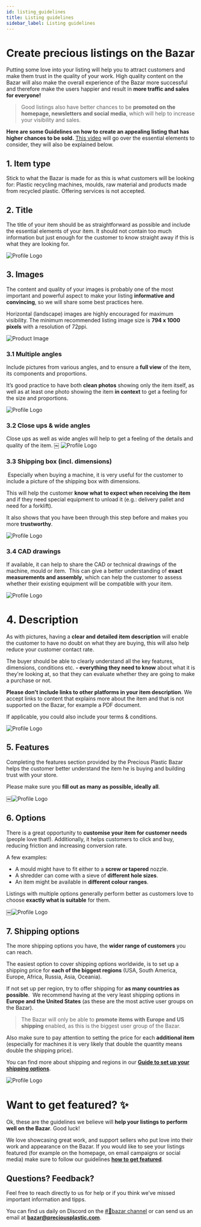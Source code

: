 ```yaml
---
id: listing_guidelines 
title: Listing guidelines
sidebar_label: Listing guidelines
---
```


<style>
:root {
  --highlight: #f7b77b;
  --hover: #f7b77b;
}
</style>


# Create precious listings on the Bazar


Putting some love into your listing will help you to attract customers and make them trust in the quality of your work.
High quality content on the Bazar will also make the overall experience of the Bazar more successful and therefore make the users happier and result in **more traffic and sales for everyone!**

>Good listings also have better chances to be **promoted on the homepage, newsletters and social media**, which will help to increase your visibility and sales.

**Here are some Guidelines on how to create an appealing listing that has higher chances to be sold.** [This video](https://www.loom.com/share/b1df010a31b04a79b034f723b579cc4e) will go over the essential elements to consider, they will also be explained below.

## 1. Item type
Stick to what the Bazar is made for as this is what customers will be looking for: Plastic recycling machines, moulds, raw material and products made from recycled plastic. Offering services is not accepted.

## 2. Title

The title of your item should be as straightforward as possible and include the essential elements of your item. It should not contain too much information but just enough for the customer to know straight away if this is what they are looking for.

![Profile Logo](../assets/Business/bazar-listingguide-2.png)


## 3. Images

The content and quality of your images is probably one of the most important and powerful aspect to make your listing **informative and convincing**, so we will share some best practices here.

Horizontal (landscape) images are highly encouraged for maximum visibility. The minimum recommended listing image size is **794 x 1000 pixels** with a resolution of 72ppi.

![Product Image](../assets/Business/product.png)

### 3.1 Multiple angles

Include pictures from various angles, and to ensure a **full view** of the item, its components and proportions.

It’s good practice to have both **clean photos** showing only the item itself, as well as at least one photo showing the item **in context** to get a feeling for the size and proportions.

![Profile Logo](../assets/Business/bazar-listingguide-3.1.png)


### 3.2 Close ups & wide angles

Close ups as well as wide angles will help to get a feeling of the details and quality of the item.
￼
![Profile Logo](../assets/Business/bazar-listingguide-3.2.png)

### 3.3 Shipping box (incl. dimensions)
 Especially when buying a machine, it is very useful for the customer to include a picture of the shipping box with dimensions. 

This will help the customer **know what to expect when receiving the item** and if they need special equipment to unload it (e.g.: delivery pallet and need for a forklift). 

It also shows that you have been through this step before and makes you more **trustworthy**.

![Profile Logo](../assets/Business/bazar-listingguide-3.3.png)

### 3.4 CAD drawings

If available, it can help to share the CAD or technical drawings of the machine, mould or item.
 This can give a better understanding of **exact measurements and assembly**, which can help the customer to assess whether their existing equipment will be compatible with your item.

![Profile Logo](../assets/Business/bazar-listingguide-3.4.png)

# 4. Description

As with pictures, having a **clear and detailed item description** will enable the customer to have no doubt on what they are buying, this will also help reduce your customer contact rate. 

The buyer should be able to clearly understand all the key features, dimensions, conditions etc. **- everything they need to know** about what it is they're looking at, so that they can evaluate whether they are going to make a purchase or not.

**Please don't include links to other platforms in your item description**. We accept links to content that explains more about the item and that is not supported on the Bazar, for example a PDF document.

If applicable, you could also include your terms & conditions.

![Profile Logo](../assets/Business/bazar-listingguide-4.png)

## 5. Features

Completing the features section provided by the Precious Plastic Bazar helps the customer better understand the item he is buying and building trust with your store.

Please make sure you **fill out as many as possible, ideally all**.

￼![Profile Logo](../assets/Business/bazar-listingguide-5.png)


## 6. Options

There is a great opportunity to **customise your item for customer needs** (people love that!). Additionally, it helps customers to click and buy, reducing friction and increasing conversion rate.

A few examples:

* A mould might have to fit either to a **screw or tapered** nozzle. 
* A shredder can come with a sieve of **different hole sizes**. 
* An item might be available in **different colour ranges**.

Listings with multiple options generally perform better as customers love to choose **exactly what is suitable** for them.

￼![Profile Logo](../assets/Business/bazar-listingguide-6.png)


## 7. Shipping options

The more shipping options you have, the **wider range of customers** you can reach. 

The easiest option to cover shipping options worldwide, is to set up a shipping price for **each of the biggest regions** (USA, South America, Europe, Africa, Russia, Asia, Oceania).

If not set up per region, try to offer shipping for **as many countries as possible**.  We recommend having at the very least shipping options in **Europe and the United States** (as these are the most active user groups on the Bazar).

> The Bazar will only be able to **promote items with Europe and US shipping** enabled, as this is the biggest user group of the Bazar.

Also make sure to pay attention to setting the price for each **additional item** (especially for machines it is very likely that double the quantity means double the shipping price).

You can find more about shipping and regions in our [**Guide to set up your shipping options**](https://community.preciousplastic.com/academy/business/International_Shipping).

![Profile Logo](../assets/Business/bazar-listingguide-7.png)


# Want to get featured? ✨

Ok, these are the guidelines we believe will **help your listings to perform well on the Bazar**. Good luck!

We love showcasing great work, and support sellers who put love into their work and appearance on the Bazar. If you would like to see your listings featured (for example on the homepage, on email campaigns or social media) make sure to follow our guidelines [**how to get featured**](https://community.preciousplastic.com/academy/business/regions).


## Questions? Feedback?

Feel free to reach directly to us for help or if you think we’ve missed important information and tipps.

You can find us daily on Discord on the [#🛒bazar channel](https://discord.com/channels/586676777334865928/1177318319443939348) or can send us an email at **bazar@preciousplastic.com**.